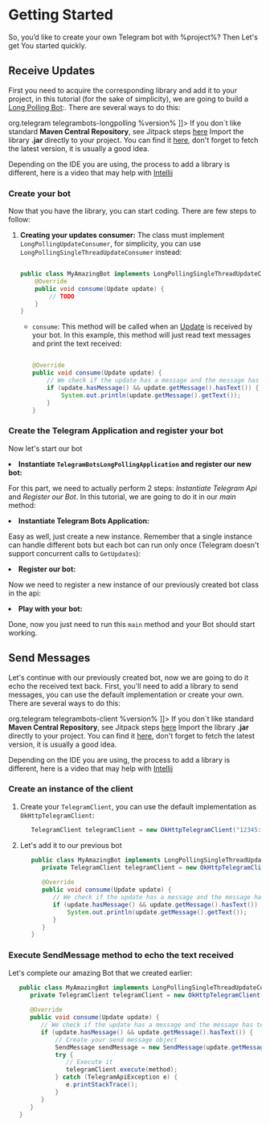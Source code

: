 # Getting Started

So, you’d like to create your own Telegram bot with %project%? Then Let's get You started quickly.


## Receive Updates
First you need to acquire the corresponding library and add it to your project, in this tutorial (for the sake of simplicity), we are going to build a [Long Polling Bot](http://en.wikipedia.org/wiki/Push_technology#Long_polling):. There are several ways to do this:

<tabs group="dependency">
    <tab title="Maven" group-key="Maven">
        <code-block lang="xml">
            <![CDATA[
            <dependency>
              <groupId>org.telegram</groupId>
              <artifactId>telegrambots-longpolling</artifactId>
              <version>%version%</version>
            </dependency>
            ]]>
        </code-block>
    </tab>
    <tab title="Gradle" group-key="Gradle">
        <code-block lang="gradle">
            <![CDATA[implementation 'org.telegram:telegrambots-longpolling:%version%']]></code-block>
    </tab>
    <tab title="JitPack" group-key="JitPack">
        If you don´t like standard <b>Maven Central Repository</b>, see Jitpack steps <a href="https://jitpack.io/#rubenlagus/TelegramBots">here</a>
    </tab>  
    <tab title="Manual Jar" group-key="Manual">
        Import the library <b>.jar</b> directly to your project. You can find it <a href="https://github.com/rubenlagus/TelegramBots/releases">here</a>, don't forget to fetch the latest version, it is usually a good idea. 
        <p></p>
        Depending on the IDE you are using, the process to add a library is different, here is a video that may help with <a href="https://www.youtube.com/watch?v=NZaH4tjwMYg">Intellij</a>
    </tab>
</tabs>

### Create your bot
Now that you have the library, you can start coding. There are few steps to follow:

1. **Creating your updates consumer:**
   The class must implement `LongPollingUpdateConsumer`, for simplicity, you can use `LongPollingSingleThreadUpdateConsumer` instead:

    ```java

    public class MyAmazingBot implements LongPollingSingleThreadUpdateConsumer {
        @Override
        public void consume(Update update) {
            // TODO
        }
    }
    ```

    * `consume`: This method will be called when an [Update](https://core.telegram.org/bots/api#update) is received by your bot. In this example, this method will just read text messages and print the text received:

        ```java
 
        @Override
        public void consume(Update update) {
            // We check if the update has a message and the message has text
            if (update.hasMessage() && update.getMessage().hasText()) {
                System.out.println(update.getMessage().getText());
            }
        }
 
        ```

### Create the Telegram Application and register your bot

Now let's start our bot

<list type="decimal" start="1">
   <li>
      <b>Instantiate <code>TelegramBotsLongPollingApplication</code> and register our new bot:</b>
      <p>
      For this part, we need to actually perform 2 steps: <i>Instantiate Telegram Api</i> and <i>Register our Bot</i>. In this tutorial, we are going to do it in our <i>main</i> method:
      </p>
      <code-block lang="java">
            <![CDATA[
            public class Main {
                 public static void main(String[] args) {
                     // TODO Instantiate Telegram Bots API
                     // TODO Register our bot
                 }
             }
            ]]>
      </code-block>
   </li>
   <li>
      <b>Instantiate Telegram Bots Application:</b>
      <p>
      Easy as well, just create a new instance. Remember that a single instance can handle different bots but each bot can run only once (Telegram doesn't support concurrent calls to <code>GetUpdates</code>):
      </p>
      <code-block lang="java">
            <![CDATA[
            public class Main {
               public static void main(String[] args) {
                   // Instantiate Telegram Bots API
                   TelegramBotsLongPollingApplication botsApplication = new TelegramBotsLongPollingApplication();
                   // TODO Register our bot
               }
            }
            ]]>
      </code-block>
   </li>
   <li>
      <b>Register our bot:</b>
      <p>
      Now we need to register a new instance of our previously created bot class in the api:
      </p>
      <code-block lang="java">
            <![CDATA[
            public class Main {
               public static void main(String[] args) {
                   try {
                       TelegramBotsLongPollingApplication botsApplication = new TelegramBotsLongPollingApplication();
                       botsApplication.registerBot(new MyAmazingBot());
                   } catch (TelegramApiException e) {
                       e.printStackTrace();
                   }
               }
            }
            ]]>
      </code-block>
   </li>
   <li>
      <b>Play with your bot:</b>
      <p>
      Done, now you just need to run this <code>main</code> method and your Bot should start working.
      </p>
   </li>
</list>

## Send Messages
Let's continue with our previously created bot, now we are going to do it echo the received text back.
First, you'll need to add a library to send messages, you can use the default implementation or create your own. There are several ways to do this:

<tabs group="dependency">
    <tab title="Maven Central" group-key="Maven">
        <code-block lang="xml">
            <![CDATA[
            <dependency>
              <groupId>org.telegram</groupId>
              <artifactId>telegrambots-client</artifactId>
              <version>%version%</version>
            </dependency>
            ]]>
        </code-block>
    </tab>
    <tab title="Gradle" group-key="Gradle">
        <code-block lang="gradle">
            <![CDATA[implementation 'org.telegram:telegrambots-client:%version%']]></code-block>
    </tab>
    <tab title="JitPack" group-key="JitPack">
        If you don´t like standard <b>Maven Central Repository</b>, see Jitpack steps <a href="https://jitpack.io/#rubenlagus/TelegramBots">here</a>
    </tab>  
    <tab title="Manual Jar" group-key="Manual">
        Import the library <b>.jar</b> directly to your project. You can find it <a href="https://github.com/rubenlagus/TelegramBots/releases">here</a>, don't forget to fetch the latest version, it is usually a good idea. 
        <p></p>
        Depending on the IDE you are using, the process to add a library is different, here is a video that may help with <a href="https://www.youtube.com/watch?v=NZaH4tjwMYg">Intellij</a>
    </tab>
</tabs>

### Create an instance of the client

1. Create your `TelegramClient`, you can use the default implementation as `OkHttpTelegramClient`:

      ```java
         TelegramClient telegramClient = new OkHttpTelegramClient("12345:YOUR_TOKEN");
      ```

2. Let's add it to our previous bot

      ```java
         public class MyAmazingBot implements LongPollingSingleThreadUpdateConsumer {
            private TelegramClient telegramClient = new OkHttpTelegramClient("12345:YOUR_TOKEN");
         
            @Override
            public void consume(Update update) {
               // We check if the update has a message and the message has text
               if (update.hasMessage() && update.getMessage().hasText()) {
                   System.out.println(update.getMessage().getText());
               }
            }
         }
      ```
### Execute SendMessage method to echo the text received
Let's complete our amazing Bot that we created earlier:

   ```java
      public class MyAmazingBot implements LongPollingSingleThreadUpdateConsumer {
         private TelegramClient telegramClient = new OkHttpTelegramClient("12345:YOUR_TOKEN");
      
         @Override
         public void consume(Update update) {
            // We check if the update has a message and the message has text
            if (update.hasMessage() && update.getMessage().hasText()) {
                // Create your send message object
                SendMessage sendMessage = new SendMessage(update.getMessage().getChatId(), update.getMessage().getText());
                try {
                   // Execute it
                   telegramClient.execute(method);
                } catch (TelegramApiException e) {
                   e.printStackTrace();
                }
            }
         }
      }
   ```
